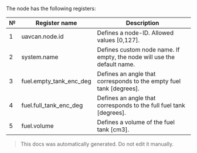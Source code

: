 The node has the following registers:

| №  | Register name           | Description |
| -- | ----------------------- | ----------- |
|  1 | uavcan.node.id          | Defines a node-ID. Allowed values [0,127]. |
|  2 | system.name             | Defines custom node name. If empty, the node will use the default name. |
|  3 | fuel.empty_tank_enc_deg | Defines an angle that corresponds to the empty fuel tank [degrees]. |
|  4 | fuel.full_tank_enc_deg  | Defines an angle that corresponds to the full fuel tank [degrees]. |
|  5 | fuel.volume             | Defines a volume of the fuel tank [cm3]. |

> This docs was automatically generated. Do not edit it manually.

